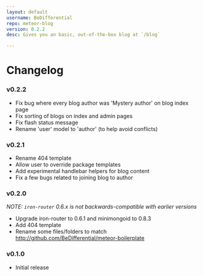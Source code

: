 ```yaml
---
layout: default
username: BeDifferential
repo: meteor-blog
version: 0.2.2
desc: Gives you an basic, out-of-the-box blog at `/blog`

---
```

# Changelog

### v0.2.2

* Fix bug where every blog author was 'Mystery author' on blog index page
* Fix sorting of blogs on index and admin pages
* Fix flash status message
* Rename 'user' model to 'author' (to help avoid conflicts)

### v0.2.1

* Rename 404 template
* Allow user to override package templates
* Add experimental handlebar helpers for blog content
* Fix a few bugs related to joining blog to author

### v0.2.0

_NOTE: `iron-router` 0.6.x is not backwards-compatible with earlier versions_

* Upgrade iron-router to 0.6.1 and minimongoid to 0.8.3
* Add 404 template
* Rename some files/folders to match http://github.com/BeDifferential/meteor-boilerplate

### v0.1.0

* Initial release
